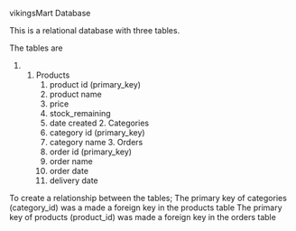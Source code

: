 vikingsMart Database

This is a relational database with three tables.

The tables are 
  1. 1. Products
		1.  product id (primary_key)
		2. product name
		3. price
		4. stock_remaining
		5. date created
	2. Categories
		1. category id (primary_key)
		2. category name
	3. Orders
		1. order id (primary_key)
		2. order name
		3. order date
		4. delivery date

To create a relationship between the tables;
The primary key of categories (category_id) was a made a foreign key in the products table
The primary key of products (product_id) was made a foreign key in the orders table
